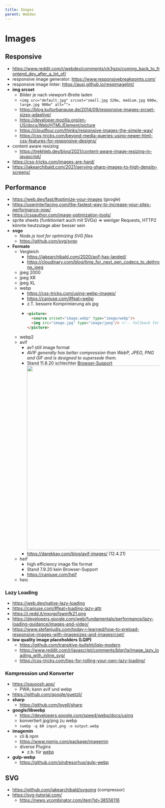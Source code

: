 ```yaml
---
title: Images
parent: Webdev
---
```


# Images

## Responsive
- <https://www.reddit.com/r/webdev/comments/ck3gzp/coming_back_to_frontend_dev_after_a_lot_of/>
- responsive image generator: <https://www.responsivebreakpoints.com/>
- responsive image linter: <https://ausi.github.io/respimagelint/>
- **img srcset**
  - Bilder je nach viewport-Breite laden
  - `<img src="default.jpg" srcset="small.jpg 320w, medium.jpg 600w, large.jpg 900w" alt="">`
  - <https://blog.kulturbanause.de/2014/09/responsive-images-srcset-sizes-adaptive/>
  - <https://developer.mozilla.org/en-US/docs/Web/HTML/Element/picture>
  - <https://cloudfour.com/thinks/responsive-images-the-simple-way/>
  - <https://css-tricks.com/beyond-media-queries-using-newer-html-css-features-for-responsive-designs/>
- content aware resizing
  - <https://trekhleb.dev/blog/2021/content-aware-image-resizing-in-javascript/>
- <https://css-tricks.com/images-are-hard/>
- <https://jakearchibald.com/2021/serving-sharp-images-to-high-density-screens/>


## Performance
- <https://web.dev/fast/#optimize-your-images> (google)
- <https://userinterfacing.com/the-fastest-way-to-increase-your-sites-performance-now/>
- <https://cssauthor.com/image-optimization-tools/>
- sprite sheets (funktioniert auch mit SVGs) => weniger Requests, HTTP2 könnte heutzutage aber besser sein
- **svgo**
  - *Node.js tool for optimizing SVG files*
  - <https://github.com/svg/svgo>
- **Formate**
  - Vergleich
    - <https://jakearchibald.com/2020/avif-has-landed/>
    - <https://cloudinary.com/blog/time_for_next_gen_codecs_to_dethrone_jpeg>
  - jpeg 2000
  - jpeg XR
  - jpeg XL
  - webp
    - <https://css-tricks.com/using-webp-images/>
    - <https://caniuse.com/#feat=webp>
    - z.T. bessere Komprimierung als jpg
    - ```html
      <picture>
        <source srcset="image.webp" type="image/webp"/>
        <img src="image.jpg" type="image/jpeg"/> <!-- fallback for older browsers -->
      </picture>
      ```
  - webp2
  - avif
    - av1 still image format
    - *AVIF generally has better compression than WebP, JPEG, PNG and GIF and is designed to supersede them.*
    - Stand 11.8.20 schlechter [Browser-Support](https://caniuse.com/#feat=avif)
      <img src="https://caniuse.bitsofco.de/image/avif.jpg" width="600" loading="lazy"/>
    - <https://darekkay.com/blog/avif-images/> (12.4.21)
  - heif
    - high efficiency image file format
    - Stand 7.9.20 kein Browser-Support
    - <https://caniuse.com/heif>
  - heic

### Lazy Loading
- <https://web.dev/native-lazy-loading>
- <https://caniuse.com/#feat=loading-lazy-attr>
- <https://i.redd.it/mxvgofswmfk21.png>
- <https://developers.google.com/web/fundamentals/performance/lazy-loading-guidance/images-and-video/>
- <https://www.stefanjudis.com/today-i-learned/how-to-preload-responsive-images-with-imagesizes-and-imagesrcset/>
- **low quality image placeholders (LQIP)**
  - <https://github.com/transitive-bullshit/lqip-modern>
  - <https://www.reddit.com/r/javascript/comments/blqn1q/image_lazy_loading_with_inline_svg/>
  - <https://css-tricks.com/tips-for-rolling-your-own-lazy-loading/>

### Kompression und Konverter
- <https://squoosh.app/>
  - PWA; kann avif und webp
- <https://github.com/google/guetzli/>
- **sharp**
  - <https://github.com/lovell/sharp>
- **google/libwebp**
  - <https://developers.google.com/speed/webp/docs/using>
  - konvertiert jpg/png zu webp
  - `cwebp -q 80 input.png -o output.webp`
- **imagemin**
  - cli & npm
  - <https://www.npmjs.com/package/imagemin>
  - diverse Plugins
    - z.b. für [webp](https://www.npmjs.com/package/imagemin-webp)
- **gulp-webp**
  - <https://github.com/sindresorhus/gulp-webp>


## SVG
- <https://github.com/jakearchibald/svgomg> (compressor)
- <https://svg-tutorial.com/>
  - <https://news.ycombinator.com/item?id=38556116>

